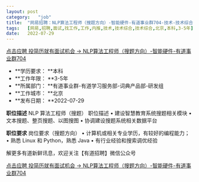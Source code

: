 ```yaml
---
layout:	post
category:	"job"
title:	"网易招聘：NLP算法工程师（搜题方向）-智能硬件-有道事业群704-技术-技术综合-技术综合-北京本科3-5年"
tags:	[网易,招聘,面试,找工作,工作,内推,技术,技术综合,技术综合,北京,本科,3-5年]
date:	2022-07-29
---
```


[点击应聘 投简历就有面试机会 -> NLP算法工程师（搜题方向）-智能硬件-有道事业群704](http://mobile.bole.netease.com/bole/boleDetail?id=32392&employeeId=346f03c3cda5f04c&key=all)



- **学历要求： **本科
- **工作年限： **3-5年
- **所属部门： **有道事业群-有道学习服务部-词典产品部-研发组
- **工作城市： **北京
- **发布日期： **2022-07-29



**职位描述**
NLP 算法工程师（搜题）
职位描述
	•	建设智慧教育系统搜题相关模块
	•	文本搜题、整页搜题、以图搜图
	•	协调建设搜题系统相关数据平台



**职位要求**
岗位要求（搜题方向）
	•	计算机或相关专业学历，有较好的编程能力；
	•	熟悉 Linux 和 Python，熟悉 Java
	•	有行业经验和搜索调优经验

解更多有道新鲜讯息，欢迎关注【有道招聘】微信公众号





[点击应聘 投简历就有面试机会 -> NLP算法工程师（搜题方向）-智能硬件-有道事业群704](http://mobile.bole.netease.com/bole/boleDetail?id=32392&employeeId=346f03c3cda5f04c&key=all)